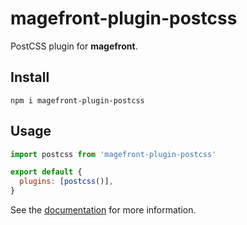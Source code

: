# magefront-plugin-postcss

PostCSS plugin for **magefront**.

## Install

    npm i magefront-plugin-postcss

## Usage

```js
import postcss from 'magefront-plugin-postcss'

export default {
  plugins: [postcss()],
}
```

See the [documentation](https://ubermanu.github.io/magefront/#/plugins/postcss) for more information.
